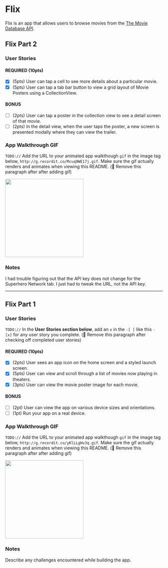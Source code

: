 # Flix

Flix is an app that allows users to browse movies from the [The Movie Database API](http://docs.themoviedb.apiary.io/#).

## Flix Part 2

### User Stories

#### REQUIRED (10pts)
- [X] (5pts) User can tap a cell to see more details about a particular movie.
- [X] (5pts) User can tap a tab bar button to view a grid layout of Movie Posters using a CollectionView.

#### BONUS
- [ ] (2pts) User can tap a poster in the collection view to see a detail screen of that movie.
- [ ] (2pts) In the detail view, when the user taps the poster, a new screen is presented modally where they can view the trailer.

### App Walkthrough GIF
`TODO://` Add the URL to your animated app walkthough `gif` in the image tag below, `http://g.recordit.co/Mcuq9WE17j.gif`. Make sure the gif actually renders and animates when viewing this README. (🚫 Remove this paragraph after after adding gif)

<img src="http://g.recordit.co/Mcuq9WE17j.gif" width=250><br>

### Notes
I had trouble figuring out that the API key does not change for the Superhero Network tab. I just had to tweak the URL, not the API key.


---

## Flix Part 1

### User Stories
`TODO://` In the **User Stories section below**, add an `x` in the `-[ ]` like this `- [x]` for any user story you complete. (🚫 Remove this paragraph after checking off completed user stories)

#### REQUIRED (10pts)
- [X] (2pts) User sees an app icon on the home screen and a styled launch screen.
- [X] (5pts) User can view and scroll through a list of movies now playing in theaters.
- [X] (3pts) User can view the movie poster image for each movie.

#### BONUS
- [ ] (2pt) User can view the app on various device sizes and orientations.
- [ ] (1pt) Run your app on a real device.

### App Walkthrough GIF
`TODO://` Add the URL to your animated app walkthough `gif` in the image tag below, `http://g.recordit.co/yKlLLgHv3q.gif`. Make sure the gif actually renders and animates when viewing this README. (🚫 Remove this paragraph after after adding gif)

<img src="http://g.recordit.co/yKlLLgHv3q.gif" width=250><br>

### Notes
Describe any challenges encountered while building the app.
